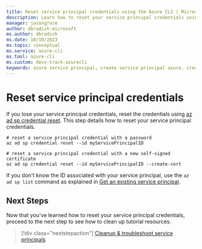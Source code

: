 ```yaml
---
title: Reset service principal credentials using the Azure CLI | Microsoft Docs
description: Learn how to reset your service principal credentials using the Azure CLI.
manager: jasongroce
author: dbradish-microsoft
ms.author: dbradish
ms.date: 10/10/2023
ms.topic: conceptual
ms.service: azure-cli
ms.tool: azure-cli
ms.custom: devx-track-azurecli
keywords: azure service principal, create service principal azure, create service principal azure cli
---
```


# Reset service principal credentials

If you lose your service principal credentials, reset the credentials using [az ad sp credential reset](/cli/azure/ad/sp/credential#az-ad-sp-credential-reset). This step details how to reset your service principal credentials.

```azurecli-interactive
# reset a service principal credential with a password
az ad sp credential reset --id myServicePrincipalID
```

```azurecli-interactive
# reset a service principal credential with a new self-signed certificate
az ad sp credential reset --id myServicePrincipalID --create-cert
```

If you don't know the ID associated with your service principal, use the `az ad sp list` command as explained in [Get an existing service principal](./azure-cli-sp-tutorial-4.md).

## Next Steps

Now that you've learned how to reset your service principal credentials, proceed to the next step to see how to clean up tutorial resources.

> [!div class="nextstepaction"]
> [Cleanup & troubleshoot service principals](./azure-cli-sp-tutorial-8.md)
